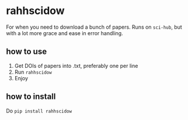 # rahhscidow

For when you need to download a bunch of papers. Runs on `sci-hub`, but with a lot more grace and ease in error handling.

## how to use

1. Get DOIs of papers into .txt, preferably one per line
2. Run `rahhscidow`
3. Enjoy

## how to install
Do `pip install rahhscidow`
